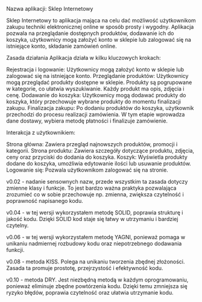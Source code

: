 Nazwa aplikacji: Sklep Internetowy

Sklep Internetowy to aplikacja mająca na celu dać możliwość użytkownikom zakupu techniki elektronicznej online w sposób prosty i wygodny. Aplikacja pozwala na przeglądanie dostępnych produktów, dodawanie ich do koszyka, użytkownicy mogą założyć konto w sklepie lub zalogować się na istniejące konto, składanie zamówień online.


Zasada działania
Aplikacja działa w kilku kluczowych krokach:

Rejestracja i logowanie: Użytkownicy mogą założyć konto w sklepie lub zalogować się na istniejące konto. 
Przeglądanie produktów: Użytkownicy mogą przeglądać produkty dostępne w sklepie. Produkty są pogrupowane w kategorie, co ułatwia wyszukiwanie. Każdy produkt ma opis, zdjęcia i cenę.
Dodawanie do koszyka: Użytkownicy mogą dodawać produkty do koszyka, który przechowuje wybrane produkty do momentu finalizacji zakupu.
Finalizacja zakupu: Po dodaniu produktów do koszyka, użytkownik przechodzi do procesu realizacji zamówienia. W tym etapie wprowadza dane dostawy, wybiera metodę płatności i finalizuje zamówienie.


Interakcja z użytkownikiem:

Strona główna: Zawiera przegląd najnowszych produktów, promocji i kategorii.
Strona produktu: Zawiera szczegóły dotyczące produktu, zdjęcia, ceny oraz przyciski do dodania do koszyka.
Koszyk: Wyświetla produkty dodane do koszyka, umożliwia edytowanie ilości lub usuwanie produktów.
Logowanie się: Pozwala użytkownikom zalogować się na stronie.



v0.02 - nadanie sensownych nazw, przede wszystkim ta zasada dotyczy zmienne klasy i funkcje. To jest bardzo ważna praktyka pozwalająca zrozumieć co w sobie przechowuje np. zmienna, zwiększa czytelność i poprawność napisanego kodu.

v0.04 - w tej wersji wykorzystałem metodę SOLID, poprawia strukturę i jakość kodu. Dzięki SOLID kod staje się łatwy w utrzymaniu i bardziej czytelny.

v0.06 - w tej wersji wykorzystałem metodę YAGNI, ponieważ pomaga w unikaniu nadmiernej rozbudowy kodu oraz niepotrzebnego dodawania funkcji.

v0.08 - metoda KISS. Polega na unikaniu tworzenia zbędnej złożoności. Zasada ta promuje prostotę, przejrzystość i efektywność kodu.

v0.10 - metoda DRY.  Jest niezbędną metodą w każdym oprogramowaniu, ponieważ eliminuje zbędne powtórzenia kodu. Dzięki temu zmniejsza się ryzyko błędów, poprawia czytelność oraz ułatwia utrzymanie kodu.

